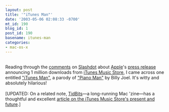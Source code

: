 ```yaml
---
layout: post
title: '"iTunes Man"'
date: '2003-05-06 02:08:33 -0700'
mt_id: 190
blog_id: 1
post_id: 190
basename: itunes-man
categories:
- mac-os-x
---
```

<br />Reading through the <a href="http://apple.slashdot.org/article.pl?sid=03/05/06/1236208&amp;mode=thread&amp;tid=107&amp;tid=187">comments</a> on <a href="http://www.slashdot.org/">Slashdot</a> about <a href="http://www.apple.com/">Apple</a>'s <a href="http://www.apple.com/pr/library/2003/may/05musicstore.html">press release</a> announcing 1 million downloads from <a href="http://www.apple.com/music/store/">iTunes Music Store</a>, I came across one entitled <a href="http://apple.slashdot.org/comments.pl?sid=63243&amp;cid=5890694">"iTunes Man"</a>, a parody of <a href="//phobos.apple.com/WebObjects/MZSearch.woa/wa/advancedSearchResults?songTerm=Piano%20Man&amp;artistTerm=Billy%20Joel">"Piano Man"</a> by Billy Joel. It's witty and absolutely hilarious!<br /><br />[UPDATED: On a related note, <a href="http://www.tidbits.com/">TidBits</a>&#x2014;a long-running Mac 'zine&#x2014;has a thoughtful and excellent <a href="http://db.tidbits.com/getbits.acgi?tbart=07175">article on the iTunes Music Store's present and future</a>.]<br /><br /><br />
